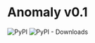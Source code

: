 # Anomaly v0.1

![PyPI](https://img.shields.io/pypi/v/anomaly-devosmita?label=pypi%20package)
![PyPI - Downloads](https://img.shields.io/pypi/dm/anomaly-devosmita)
